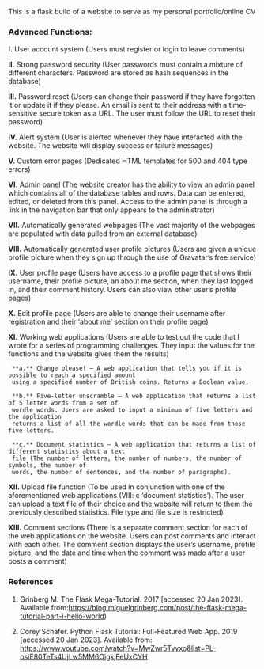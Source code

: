 This is a flask build of a website to serve as my personal portfolio/online CV

### Advanced Functions:

**I.** User account system (Users must register or login to leave comments)

**II.** Strong password security (User passwords must contain a mixture of different characters. 
Password are stored as hash sequences in the database) 

**III.** Password reset (Users can change their password if they have forgotten it or update it if they 
please. An email is sent to their address with a time-sensitive secure token as a URL. The user must 
follow the URL to reset their password) 

**IV.** Alert system (User is alerted whenever they have interacted with the website. The website will 
display success or failure messages)

**V.** Custom error pages (Dedicated HTML templates for 500 and 404 type errors) 

**VI.** Admin panel (The website creator has the ability to view an admin panel which contains all of the 
database tables and rows. Data can be entered, edited, or deleted from this panel. Access to the 
admin panel is through a link in the navigation bar that only appears to the administrator) 

**VII.** Automatically generated webpages (The vast majority of the webpages are populated with data 
pulled from an external database) 

**VIII.** Automatically generated user profile pictures (Users are given a unique profile picture when they 
sign up through the use of Gravatar’s free service) 

**IX.** User profile page (Users have access to a profile page that shows their username, their profile 
picture, an about me section, when they last logged in, and their comment history. Users can also 
view other user’s profile pages) 

**X.** Edit profile page (Users are able to change their username after registration and their ‘about me’ 
section on their profile page) 

**XI.** Working web applications (Users are able to test out the code that I wrote for a series of programming challenges. They input the values for the functions and the website 
gives them the results) 

     **a.** Change please! – A web application that tells you if it is possible to reach a specified amount 
     using a specified number of British coins. Returns a Boolean value. 

     **b.** Five-letter unscramble – A web application that returns a list of 5 letter words from a set of 
     wordle words. Users are asked to input a minimum of five letters and the application 
     returns a list of all the wordle words that can be made from those five letters. 

     **c.** Document statistics – A web application that returns a list of different statistics about a text 
     file (The number of letters, the number of numbers, the number of symbols, the number of 
     words, the number of sentences, and the number of paragraphs). 

**XII.** Upload file function (To be used in conjunction with one of the aforementioned web applications 
(VIII: c ‘document statistics’). The user can upload a text file of their choice and the website will 
return to them the previously described statistics. File type and file size is restricted) 

**XIII.** Comment sections (There is a separate comment section for each of the web applications on the 
website. Users can post comments and interact with each other. The comment section displays the 
user’s username, profile picture, and the date and time when the comment was made after a user 
posts a comment) 


### References

1) Grinberg M. The Flask Mega-Tutorial. 2017 [accessed 20 Jan 2023]. Available from:https://blog.miguelgrinberg.com/post/the-flask-mega-tutorial-part-i-hello-world) 

2) Corey Schafer. Python Flask Tutorial: Full-Featured Web App. 2019 [accessed 20 Jan 2023]. Available from: https://www.youtube.com/watch?v=MwZwr5Tvyxo&list=PL-osiE80TeTs4UjLw5MM6OjgkjFeUxCYH



